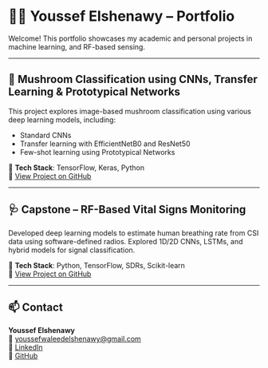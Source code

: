 # 👨‍💻 Youssef Elshenawy –  Portfolio

Welcome! This portfolio showcases my academic and personal projects in machine learning, and RF-based sensing.

---

## 🍄 Mushroom Classification using CNNs, Transfer Learning & Prototypical Networks

This project explores image-based mushroom classification using various deep learning models, including:
- Standard CNNs
- Transfer learning with EfficientNetB0 and ResNet50
- Few-shot learning using Prototypical Networks

📁 **Tech Stack**: TensorFlow, Keras, Python  
🔗 [View Project on GitHub]([https://github.com/youssefwaleed/mushroom-classification](https://github.com/yousseffwaleed/ENDG-511-Project))

---

## 🩺 Capstone – RF-Based Vital Signs Monitoring

Developed deep learning models to estimate human breathing rate from CSI data using software-defined radios. Explored 1D/2D CNNs, LSTMs, and hybrid models for signal classification.

📁 **Tech Stack**: Python, TensorFlow, SDRs, Scikit-learn  
🔗 [View Project on GitHub]([https://github.com/youssefwaleed/CapstoneProject](https://github.com/yousseffwaleed/CapstoneProject))

---

## 📫 Contact

**Youssef Elshenawy**  
📧 [youssefwaleedelshenawy@gmail.com](mailto:youssefwaleedelshenawy@gmail.com)  
🔗 [LinkedIn](https://www.linkedin.com/in/youssef-elshenawy-a04771260/)  
🔗 [GitHub](https://github.com/youssefwaleed)
